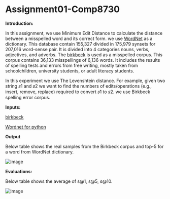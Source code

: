 # Assignment01-Comp8730

**Introduction:**

In this assignment, we use Minimum Edit Distance to calculate the distance between a misspelled word and its correct form. we use [WordNet](https://en.wikipedia.org/wiki/WordNet#Database_contents) as a dictionary. This database contain 155,327 divided in 175,979 synsets for 207,016 word-sense pair. It is divided into 4 categories nouns, verbs, adjectives, and adverbs. The [birkbeck](https://www.dcs.bbk.ac.uk/~roger/corpora.html) is used as a misspelled corpus. This corpus contains 36,133 misspellings of 6,136 words. It includes the results of spelling tests and errors from free writing, mostly taken from schoolchildren, university students, or adult literacy students.

In this experiment we use The Levenshtein distance. For example, given two string 𝑠1 and 𝑠2 we want to find the numbers of edits/operations (e.g., insert, remove, replace) required to convert 𝑠1 to 𝑠2. we use Birkbeck spelling error corpus.

**Inputs:**

[birkbeck](https://www.dcs.bbk.ac.uk/~roger/corpora.html)

[Wordnet for python](https://pypi.org/project/PyDictionary/)

**Output**

Below table shows the real samples from the Birkbeck corpus and top-5 for a word from WordNet dictionary. 

![image](https://user-images.githubusercontent.com/75437827/152948419-fed87de4-981a-41a0-8cda-8a9a7c79fd72.png)

**Evaluations:**

Below table shows the average of s@1, s@5, s@10.

![image](https://user-images.githubusercontent.com/75437827/152949015-6b8648d4-5edb-413f-95c9-5f12883cc391.png)

